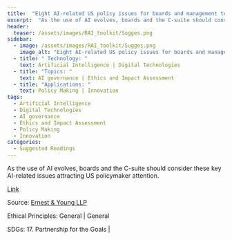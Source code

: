 ```yaml
---
title:  "Eight AI-related US policy issues for boards and management to consider"  
excerpt:  "As the use of AI evolves, boards and the C-suite should consider these key AI-re (...)"  
header:
  teaser: /assets/images/RAI_toolkit/Sugges.png
sidebar:
  - image: /assets/images/RAI_toolkit/Sugges.png
    image_alt: "Eight AI-related US policy issues for boards and management to consider"
  - title: " Technology: "
    text: Artificial Intelligence | Digital Technologies
  - title: "Topics: " 
    text: AI governance | Ethics and Impact Assessment
  - title: "Applications: " 
    text: Policy Making | Innovation
tags:
  - Artificial Intelligence
  - Digital Technologies
  - AI governance
  - Ethics and Impact Assessment
  - Policy Making
  - Innovation
categories:
  - Suggested Readings
---
```

As the use of AI evolves, boards and the C-suite should consider these key AI-related issues attracting US policymaker attention.

[Link](https://www.ey.com/en_us/public-policy/ai-policy-landscape)

Source: [Ernest & Young LLP](https://www.ey.com/)

Ethical Principles: General | General

SDGs: 17. Partnership for the Goals | 
